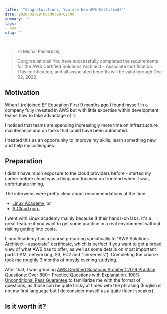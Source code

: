 ```yaml
---
title: '"Congratulations, You are Now AWS Certified!"'
date: 2020-05-09T00:00:00+02:00
summary: ''
tags:
- aws
slug: ''

---
```

> Hi Michal Pasierbski,
>
> Congratulations! You have successfully completed the requirements for the AWS Certified Solutions Architect - Associate certification. This certification, and all associated benefits will be valid through Dec 02, 2022.

## Motivation

When I (re)joined EF Education First 9 months ago I found myself in a company fully invested in AWS but with little expertise within development teams how to take advantage of it.

I noticed that teams are spending increasingly more time on infrastructure maintenance and on tasks that could have been automated.

I treated this as an opportunity to improve my skills, learn something new and help my colleagues.

## Preparation

I didn't have much exposure to the cloud providers before - started my career before cloud was a thing and focused on frontend when it was, unfortunate timing.

The interwebs were pretty clear about recommendations at the time:

* [Linux Academy](https://linuxacademy.com/), or
* [A Cloud guru](https://acloud.guru/)

I went with Linux academy mainly because if their hands-on labs. It's a great feature if you want to get some practice in a real environment without risking getting into costs.

Linux Academy has a course preparing specifically to "AWS Solutions Architect - associate" certificate, which is perfect if you want to get a broad view of what AWS has to offer, as well as some details on most important parts (IAM, networking, S3, EC2 and "serverless"). Completing the course took me roughly 3 months of mostly evening studying. 

After that, I was grinding [AWS Certified Solutions Architect 2019 Practice Questions: Over 800+ Practice Questions with Explanation. 100% Unconditional Pass Guarantee](https://www.amazon.com/dp/B07BJGXPXK/ref=cm_sw_r_cp_awdb_t1_RCSTEbZ84NZF0) to familiarize me with the format of questions, as those can be quite tricky at times with the phrasing (English is not my first language but I do consider myself as a quite fluent speaker).

## Is it worth it?